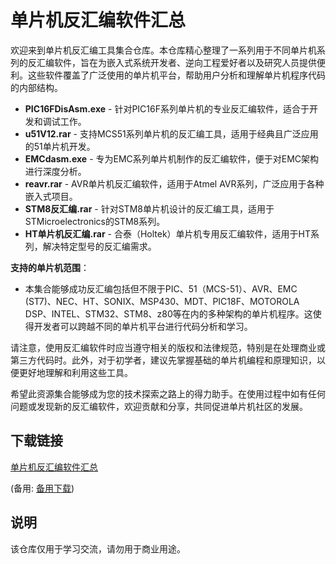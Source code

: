 # 单片机反汇编软件汇总

欢迎来到单片机反汇编工具集合仓库。本仓库精心整理了一系列用于不同单片机系列的反汇编软件，旨在为嵌入式系统开发者、逆向工程爱好者以及研究人员提供便利。这些软件覆盖了广泛使用的单片机平台，帮助用户分析和理解单片机程序代码的内部结构。

- **PIC16FDisAsm.exe** - 针对PIC16F系列单片机的专业反汇编软件，适合于开发和调试工作。
- **u51V12.rar** - 支持MCS51系列单片机的反汇编工具，适用于经典且广泛应用的51单片机开发。
- **EMCdasm.exe** - 专为EMC系列单片机制作的反汇编软件，便于对EMC架构进行深度分析。
- **reavr.rar** - AVR单片机反汇编软件，适用于Atmel AVR系列，广泛应用于各种嵌入式项目。
- **STM8反汇编.rar** - 针对STM8单片机设计的反汇编工具，适用于STMicroelectronics的STM8系列。
- **HT单片机反汇编.rar** - 合泰（Holtek）单片机专用反汇编软件，适用于HT系列，解决特定型号的反汇编需求。

**支持的单片机范围**：
- 本集合能够成功反汇编包括但不限于PIC、51（MCS-51）、AVR、EMC (ST7)、NEC、HT、SONIX、MSP430、MDT、PIC18F、MOTOROLA DSP、INTEL、STM32、STM8、z80等在内的多种架构的单片机程序。这使得开发者可以跨越不同的单片机平台进行代码分析和学习。

请注意，使用反汇编软件时应当遵守相关的版权和法律规范，特别是在处理商业或第三方代码时。此外，对于初学者，建议先掌握基础的单片机编程和原理知识，以便更好地理解和利用这些工具。

希望此资源集合能够成为您的技术探索之路上的得力助手。在使用过程中如有任何问题或发现新的反汇编软件，欢迎贡献和分享，共同促进单片机社区的发展。

## 下载链接
[单片机反汇编软件汇总](https://pan.quark.cn/s/3665a14d41f4) 

(备用: [备用下载](https://pan.baidu.com/s/1PmzFf9rBHHbJjvRMO0kk7w?pwd=1234))

## 说明

该仓库仅用于学习交流，请勿用于商业用途。
